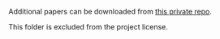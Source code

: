 Additional papers can be downloaded from [this private repo](https://github.com/oughtinc/ice-papers).

This folder is excluded from the project license.
